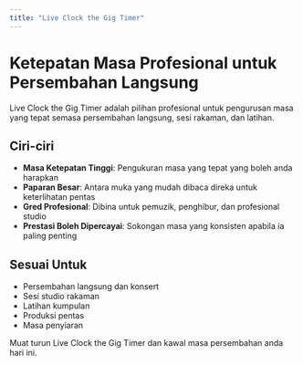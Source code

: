```yaml
---
title: "Live Clock the Gig Timer"
---
```


# Ketepatan Masa Profesional untuk Persembahan Langsung

Live Clock the Gig Timer adalah pilihan profesional untuk pengurusan masa yang tepat semasa persembahan langsung, sesi rakaman, dan latihan.

## Ciri-ciri

- **Masa Ketepatan Tinggi**: Pengukuran masa yang tepat yang boleh anda harapkan
- **Paparan Besar**: Antara muka yang mudah dibaca direka untuk keterlihatan pentas
- **Gred Profesional**: Dibina untuk pemuzik, penghibur, dan profesional studio
- **Prestasi Boleh Dipercayai**: Sokongan masa yang konsisten apabila ia paling penting

## Sesuai Untuk

- Persembahan langsung dan konsert
- Sesi studio rakaman
- Latihan kumpulan
- Produksi pentas
- Masa penyiaran

Muat turun Live Clock the Gig Timer dan kawal masa persembahan anda hari ini.